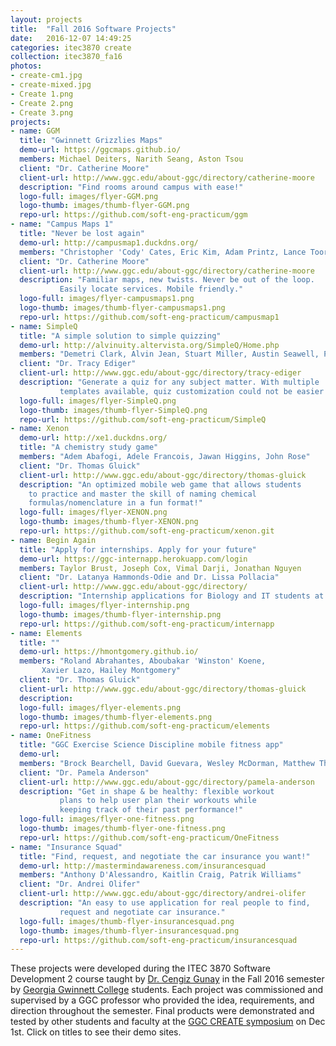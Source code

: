 ```yaml
---
layout: projects
title:  "Fall 2016 Software Projects"
date:   2016-12-07 14:49:25
categories: itec3870 create
collection: itec3870_fa16
photos:
- create-cm1.jpg
- create-mixed.jpg
- Create 1.png
- Create 2.png
- Create 3.png
projects:
- name: GGM
  title: "Gwinnett Grizzlies Maps"
  demo-url: https://ggcmaps.github.io/
  members: Michael Deiters, Narith Seang, Aston Tsou
  client: "Dr. Catherine Moore"
  client-url: http://www.ggc.edu/about-ggc/directory/catherine-moore
  description: "Find rooms around campus with ease!"
  logo-full: images/flyer-GGM.png
  logo-thumb: images/thumb-flyer-GGM.png
  repo-url: https://github.com/soft-eng-practicum/ggm
- name: "Campus Maps 1"
  title: "Never be lost again"
  demo-url: http://campusmap1.duckdns.org/
  members: "Christopher 'Cody' Cates, Eric Kim, Adam Printz, Lance Toornman"
  client: "Dr. Catherine Moore"
  client-url: http://www.ggc.edu/about-ggc/directory/catherine-moore
  description: "Familiar maps, new twists. Never be out of the loop. 
  	       Easily locate services. Mobile friendly."
  logo-full: images/flyer-campusmaps1.png
  logo-thumb: images/thumb-flyer-campusmaps1.png
  repo-url: https://github.com/soft-eng-practicum/campusmap1
- name: SimpleQ
  title: "A simple solution to simple quizzing"
  demo-url: http://alvinuity.altervista.org/SimpleQ/Home.php
  members: "Demetri Clark, Alvin Jean, Stuart Miller, Austin Seawell, Palmer Simmons"
  client: "Dr. Tracy Ediger"
  client-url: http://www.ggc.edu/about-ggc/directory/tracy-ediger
  description: "Generate a quiz for any subject matter. With multiple 
  	       templates available, quiz customization could not be easier!"
  logo-full: images/flyer-SimpleQ.png
  logo-thumb: images/thumb-flyer-SimpleQ.png
  repo-url: https://github.com/soft-eng-practicum/SimpleQ
- name: Xenon
  demo-url: http://xe1.duckdns.org/
  title: "A chemistry study game"
  members: "Adem Abafogi, Adele Francois, Jawan Higgins, John Rose"
  client: "Dr. Thomas Gluick"
  client-url: http://www.ggc.edu/about-ggc/directory/thomas-gluick
  description: "An optimized mobile web game that allows students 
    to practice and master the skill of naming chemical 
    formulas/nomenclature in a fun format!"
  logo-full: images/flyer-XENON.png
  logo-thumb: images/thumb-flyer-XENON.png
  repo-url: https://github.com/soft-eng-practicum/xenon.git
- name: Begin Again
  title: "Apply for internships. Apply for your future"
  demo-url: https://ggc-internapp.herokuapp.com/login
  members: Taylor Brust, Joseph Cox, Vimal Darji, Jonathan Nguyen
  client: "Dr. Latanya Hammonds-Odie and Dr. Lissa Pollacia"
  client-url: http://www.ggc.edu/about-ggc/directory/
  description: "Internship applications for Biology and IT students at GGC"
  logo-full: images/flyer-internship.png
  logo-thumb: images/thumb-flyer-internship.png
  repo-url: https://github.com/soft-eng-practicum/internapp
- name: Elements
  title: ""
  demo-url: https://hmontgomery.github.io/
  members: "Roland Abrahantes, Aboubakar 'Winston' Koene, 
  	   Xavier Lazo, Hailey Montgomery"
  client: "Dr. Thomas Gluick"
  client-url: http://www.ggc.edu/about-ggc/directory/thomas-gluick
  description: 
  logo-full: images/flyer-elements.png
  logo-thumb: images/thumb-flyer-elements.png
  repo-url: https://github.com/soft-eng-practicum/elements
- name: OneFitness
  title: "GGC Exercise Science Discipline mobile fitness app"
  demo-url: 
  members: "Brock Bearchell, David Guevara, Wesley McDorman, Matthew Thompson"
  client: "Dr. Pamela Anderson"
  client-url: http://www.ggc.edu/about-ggc/directory/pamela-anderson
  description: "Get in shape & be healthy: flexible workout 
  	       plans to help user plan their workouts while
	       keeping track of their past performance!" 
  logo-full: images/flyer-one-fitness.png
  logo-thumb: images/thumb-flyer-one-fitness.png
  repo-url: https://github.com/soft-eng-practicum/OneFitness
- name: "Insurance Squad"
  title: "Find, request, and negotiate the car insurance you want!"
  demo-url: http://mastermindawareness.com/insurancesquad
  members: "Anthony D'Alessandro, Kaitlin Craig, Patrik Williams"
  client: "Dr. Andrei Olifer"
  client-url: http://www.ggc.edu/about-ggc/directory/andrei-olifer
  description: "An easy to use application for real people to find, 
  	       request and negotiate car insurance."
  logo-full: images/thumb-flyer-insurancesquad.png
  logo-thumb: images/thumb-flyer-insurancesquad.png
  repo-url: https://github.com/soft-eng-practicum/insurancesquad
---
```


These projects were developed during the ITEC 3870 Software
Development 2 course taught by [Dr. Cengiz Gunay][gunay-ggc] in the
Fall 2016 semester by [Georgia Gwinnett College][ggc] students. Each
project was commissioned and supervised by a GGC professor who
provided the idea, requirements, and direction throughout the
semester. Final products were demonstrated and tested by other
students and faculty at the [GGC CREATE symposium][create] on Dec 1st. Click on
titles to see their demo sites.

  <!-- lightgallery -->
  <script src="https://code.jquery.com/jquery-2.2.4.min.js"></script>
  <script src="https://cdn.jsdelivr.net/lightgallery/1.3.7/js/lightgallery.min.js"></script>  
  <script src="https://cdn.jsdelivr.net/g/lg-zoom"></script>  

  <script type="text/javascript">
    $(document).ready(function() {
    $("body").lightGallery({
	zoom: true,
	selector: 'a#lightgallery',
	selectWithin: 'body'
    }); 
    });
  </script>

[ggc]:		http://www.ggc.edu
[gunay-ggc]: 	http://www.ggc.edu/about-ggc/directory/cengiz-gunay
[create]:	https://www.facebook.com/georgiagwinnett/photos/ms.c.eJxdz0EKADEMAsAflaYx0fz~;Ywt7KNTrIIqxo3IaRSkD4IornDFRV5uwX9HusMxUeQZ04Xm3FN6jHJmg0gXHRW3N4P~;0Ay4NMx8~-.bps.a.10153964573906447.1073741919.78573401446/10153964578831447/?type=3&theater

